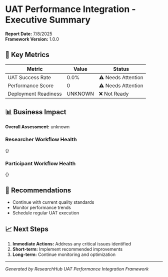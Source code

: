 # UAT Performance Integration - Executive Summary

**Report Date:** 7/8/2025  
**Framework Version:** 1.0.0

## 🎯 Key Metrics

| Metric | Value | Status |
|--------|-------|--------|
| UAT Success Rate | 0.0% | ⚠️ Needs Attention |
| Performance Score | 0 | ⚠️ Needs Attention |
| Deployment Readiness | UNKNOWN | ❌ Not Ready |

## 📊 Business Impact

**Overall Assessment:** unknown

### Researcher Workflow Health
{}

### Participant Workflow Health  
{}

## 🚀 Recommendations

- Continue with current quality standards
- Monitor performance trends
- Schedule regular UAT execution

## 📈 Next Steps

1. **Immediate Actions:** Address any critical issues identified
2. **Short-term:** Implement recommended improvements  
3. **Long-term:** Continue monitoring and optimization

---
*Generated by ResearchHub UAT Performance Integration Framework*